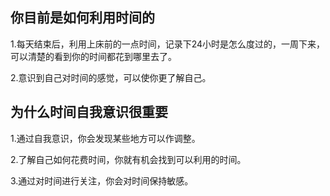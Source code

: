 ## 你目前是如何利用时间的
1.每天结束后，利用上床前的一点时间，记录下24小时是怎么度过的，一周下来，可以清楚的看到你的时间都花到哪里去了。

2.意识到自己对时间的感觉，可以使你更了解自己。

## 为什么时间自我意识很重要
1.通过自我意识，你会发现某些地方可以作调整。

2.了解自己如何花费时间，你就有机会找到可以利用的时间。

3.通过对时间进行关注，你会对时间保持敏感。

